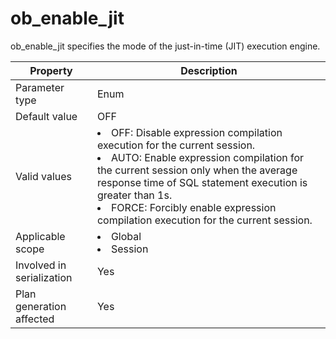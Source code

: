 ob_enable_jit
==================================
<!-- # docslug#/oceanbase-database/oceanbase-database/V4.0.0/ob_enable_jit-1-2-3-4 -->
ob_enable_jit specifies the mode of the just-in-time (JIT) execution engine.


| **Property**              | **Description** |
|---------------------------|------------------------------------------------------------------------------------------------------------------------------------------------------------------------------------------------------------------------------------------------|
| Parameter type            | Enum |
| Default value             | OFF |
| Valid values              | <li> OFF: Disable expression compilation execution for the current session.    <li> AUTO: Enable expression compilation for the current session only when the average response time of SQL statement execution is greater than 1s.    <li> FORCE: Forcibly enable expression compilation execution for the current session.  |
| Applicable scope          | <li> Global   <li> Session |
| Involved in serialization | Yes |
| Plan generation affected  | Yes |



